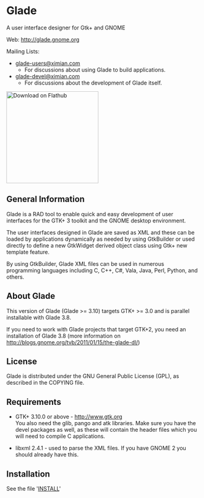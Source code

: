 # Glade

A user interface designer for Gtk+ and GNOME

Web: <http://glade.gnome.org>

Mailing Lists: 

* glade-users@ximian.com 
  * For discussions about using Glade to build applications.
* glade-devel@ximian.com 
  * For discussions about the development of Glade itself.

<a href='https://flathub.org/apps/details/org.gnome.Glade'><img width='240' alt='Download on Flathub' src='https://flathub.org/assets/badges/flathub-badge-i-en.png'/></a>

## General Information

Glade is a RAD tool to enable quick and easy development of user interfaces
for the GTK+ 3 toolkit and the GNOME desktop environment. 

The user interfaces designed in Glade are saved as XML and these can be loaded
by applications dynamically as needed by using GtkBuilder or used directly to
define a new GtkWidget derived object class using Gtk+ new template feature.

By using GtkBuilder, Glade XML files can be used in numerous programming 
languages including C, C++, C#, Vala, Java, Perl, Python, and others. 

## About Glade

This version of Glade (Glade >= 3.10) targets GTK+ >= 3.0 and is parallel
installable with Glade 3.8.

If you need to work with Glade projects that target GTK+2, you need an
installation of Glade 3.8 (more information on http://blogs.gnome.org/tvb/2011/01/15/the-glade-dl/)

## License

Glade is distributed under the GNU General Public License (GPL), as described
in the COPYING file.

## Requirements

* GTK+ 3.10.0 or above - <http://www.gtk.org>  
  You also need the glib, pango and atk libraries.
  Make sure you have the devel packages as well, as these will contain the
  header files which you will need to compile C applications.

* libxml 2.4.1 - used to parse the XML files. If you have GNOME 2 you
  should already have this.

## Installation

See the file '[INSTALL](INSTALL)'
